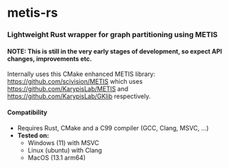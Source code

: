 # metis-rs

### Lightweight Rust wrapper for graph partitioning using METIS

#### NOTE: **This is still in the very early stages of development, so expect API changes, improvements etc.**

Internally uses this CMake enhanced METIS library:
https://github.com/scivision/METIS which uses https://github.com/KarypisLab/METIS and https://github.com/KarypisLab/GKlib respectively.

#### Compatibility
- Requires Rust, CMake and a C99 compiler (GCC, Clang, MSVC, ...)
- **Tested on:**
  - Windows (11) with MSVC
  - Linux (ubuntu) with Clang
  - MacOS (13.1 arm64)